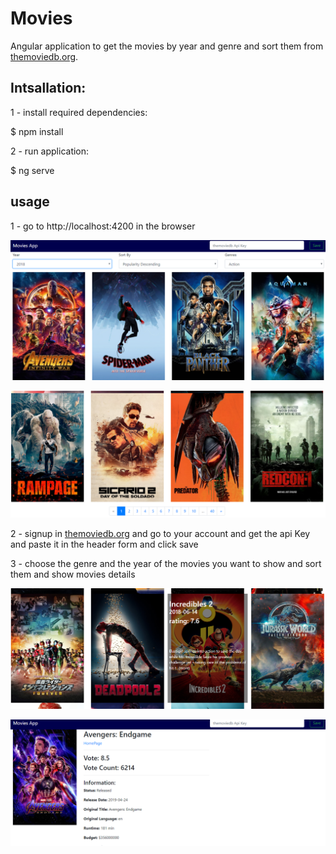 # Movies

Angular application to get the movies by year and genre and sort them from [themoviedb.org](https://www.themoviedb.org/).

## Intsallation:

1 - install required dependencies: 

$ npm install

2 - run application:

$ ng serve 

## usage
1 - go to http://localhost:4200 in the browser

![Alt text](images/home-movies.png?raw=true "Title")

![Alt text](images/paging.png?raw=true "Title")

2 - signup in [themoviedb.org](https://www.themoviedb.org/) and go to your account and get the api Key and paste it in the header form and click save

3 - choose the genre and the year of the movies you want to show and sort them and show movies details

![Alt text](images/details.png?raw=true "Title")

![Alt text](images/movie-details.png?raw=true "Title")

